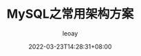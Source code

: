 ---
title: "MySQL之常用架构方案"
date: 2022-03-23T14:28:31+08:00
draft: false
hideToc: false
enableToc: true
enableTocContent: false
author: leoay
authorEmoji: 🎅
pinned: false
description: "MySQL之常用架构方案"
tags:
- 主从同步
- MySQL
series:

categories:
- MySQL
image: /images/face/MYSQL_Color_3-405x405.png
---